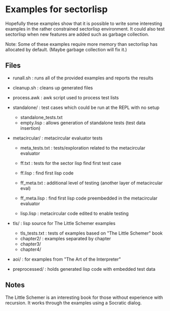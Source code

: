 # Examples for sectorlisp

Hopefully these examples show that it is possible to write some interesting examples in the rather constrained sectorlisp environment. It could also test sectorlisp when new features are added such as garbage collection.

Note: Some of these examples require more memory than sectorlisp has allocated by default. (Maybe garbage collection will fix it.)

## Files

- runall.sh	: runs all of the provided examples and reports the results
- cleanup.sh : cleans up generated files
- process.awk : awk script used to process test lists

- standalone/	: test cases which could be run at the REPL with no setup
  - standalone_tests.txt
  - empty.lisp : allows generation of standalone tests (test data insertion)

- metacircular/ : metacircular evaluator tests
  - meta_tests.txt : tests/exploration related to the metacircular evaluator

  - ff.txt : tests for the sector lisp find first test case
  - ff.lisp : find first lisp code

  - ff_meta.txt : additional level of testing (another layer of metacircular eval)
  - ff_meta.lisp : find first lisp code preembedded in the metacircular evaluator

  - lisp.lisp : metacircular code edited to enable testing

- tls/ : lisp source for The Little Schemer examples
  - tls_tests.txt : tests of examples based on "The Little Schemer" book
  - chapter2/ : examples separated by chapter
  - chapter3/
  - chapter4/

- aoi/ : for examples from "The Art of the Interpreter"

- preprocessed/ : holds generated lisp code with embedded test data

## Notes

The Little Schemer is an interesting book for those without experience with recursion. It works through the examples using a Socratic dialog.
